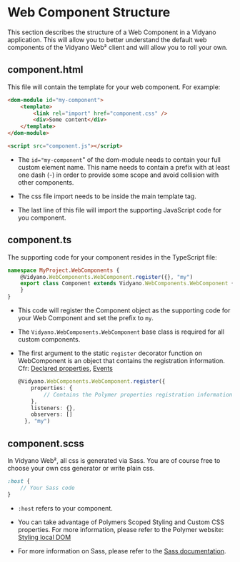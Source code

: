 # Web Component Structure

This section describes the structure of a Web Component in a Vidyano application. This will allow you to better understand the default web components of the Vidyano Web² client and will allow you to roll your own.

## component.html

This file will contain the template for your web component. For example:

```html
<dom-module id="my-component">
    <template>
        <link rel="import" href="component.css" />
        <div>Some content</div>
    </template>
</dom-module>

<script src="component.js"></script>
```

* The ```id="my-component```" of the dom-module needs to contain your full custom element name. This name needs to contain a prefix with at least one dash (-) in order to provide some scope and avoid collision with other components.

* The css file import needs to be inside the main template tag.

* The last line of this file will import the supporting JavaScript code for you component.

## component.ts

The supporting code for your component resides in the TypeScript file:

```ts
namespace MyProject.WebComponents {
    @Vidyano.WebComponents.WebComponent.register({}, "my")
    export class Component extends Vidyano.WebComponents.WebComponent {
    }
}
```

* This code will register the Component object as the supporting code for your Web Component and set the prefix to ```my```.

* The ```Vidyano.WebComponents.WebComponent``` base class is required for all custom components.

* The first argument to the static ```register``` decorator function on WebComponent is an object that contains the registration information.
Cfr: [Declared properties](https://www.polymer-project.org/1.0/docs/devguide/properties.html), [Events](https://www.polymer-project.org/1.0/docs/devguide/events.html)

  ```ts
  @Vidyano.WebComponents.WebComponent.register({
      properties: {
          // Contains the Polymer properties registration information
      },
      listeners: {},
      observers: []
    }, "my")
  ```

## component.scss

In Vidyano Web², all css is generated via Sass. You are of course free to choose your own css generator or write plain css.

```sass
:host {
    // Your Sass code
}
```

* ```:host``` refers to your component.

* You can take advantage of Polymers Scoped Styling and Custom CSS properties. For more information, please refer to the Polymer website: [Styling local DOM](https://www.polymer-project.org/1.0/docs/devguide/styling.html)

* For more information on Sass, please refer to the [Sass documentation](http://sass-lang.com/).